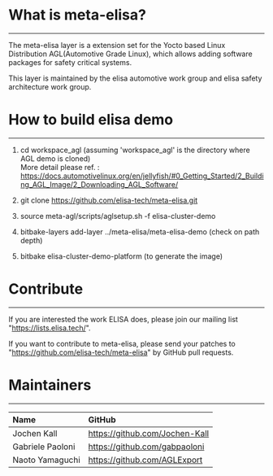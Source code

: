 # What is meta-elisa?

------------

The meta-elisa layer is a extension set for the Yocto based Linux Distribution AGL(Automotive Grade Linux), which allows adding software packages for safety critical systems.

This layer is maintained by the elisa automotive work group and elisa safety architecture work group.


# How to build elisa demo

------------

1) cd workspace_agl  (assuming 'workspace_agl' is the directory where AGL demo is cloned)  
   More detail please ref.  : https://docs.automotivelinux.org/en/jellyfish/#0_Getting_Started/2_Building_AGL_Image/2_Downloading_AGL_Software/

2) git clone https://github.com/elisa-tech/meta-elisa.git

3) source meta-agl/scripts/aglsetup.sh -f  elisa-cluster-demo

4) bitbake-layers add-layer ../meta-elisa/meta-elisa-demo (check on path depth)

5) bitbake elisa-cluster-demo-platform   (to generate the image)


# Contribute

------------

If you are interested the work ELISA does, please join our mailing list "https://lists.elisa.tech/".

If you want to contribute to meta-elisa, please send your patches to "https://github.com/elisa-tech/meta-elisa" by GitHub pull requests.



# Maintainers

------------

|  Name  |  GitHub  |
| :---- | :---- |
|  Jochen Kall  |  https://github.com/Jochen-Kall  |
|  Gabriele Paoloni |  https://github.com/gabpaoloni  |
|  Naoto Yamaguchi  |  https://github.com/AGLExport  |



